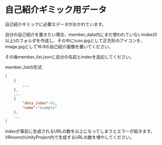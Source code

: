 # 自己紹介ギミック用データ
自己紹介ギミックに必要なデータがおかれています。

自分の自己紹介を置きたい場合、member_data内にまだ使われていないindex(0以上)のフォルダを作成し、その中にicon.jpgとして正方形のアイコンを、image.jpgとして16:9の自己紹介画像を置いてください。

その後member_list.jsonに自分の名前とindexを追記してください。

member_listの形式
```json
[
    {
        ...
    },
    ...
    {            
        "data_index":42,
        "name":"example"
    },
    ...
]
```
indexが事前に生成されるURLの数を以上になってしまうとエラーが起きます。VRroomのUnityProject内で生成するURLの数を増やしてください。
